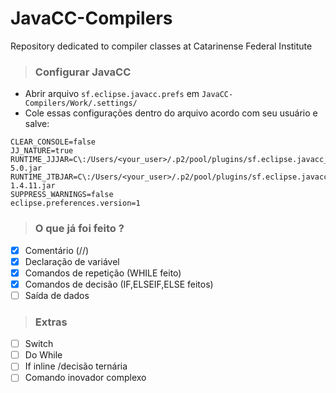 # JavaCC-Compilers

Repository dedicated to compiler classes at Catarinense Federal Institute

> ### Configurar JavaCC

 * Abrir arquivo `sf.eclipse.javacc.prefs`  em  `JavaCC-Compilers/Work/.settings/`
 * Cole essas configurações dentro do arquivo acordo com seu usuário e salve: 
```
CLEAR_CONSOLE=false
JJ_NATURE=true
RUNTIME_JJJAR=C\:/Users/<your_user>/.p2/pool/plugins/sf.eclipse.javacc_1.5.33/jars/javacc-5.0.jar
RUNTIME_JTBJAR=C\:/Users/<your_user>/.p2/pool/plugins/sf.eclipse.javacc_1.5.33/jars/jtb-1.4.11.jar
SUPPRESS_WARNINGS=false
eclipse.preferences.version=1
```

> ### O que já foi feito ?

 - [x] Comentário (//)
 - [x] Declaração de variável
 - [x] Comandos de repetição (WHILE feito)
 - [x] Comandos de decisão (IF,ELSEIF,ELSE feitos)
 - [ ] Saída de dados 

> ### Extras

 - [ ] Switch
 - [ ] Do While
 - [ ] If inline /decisão ternária
 - [ ] Comando inovador complexo
